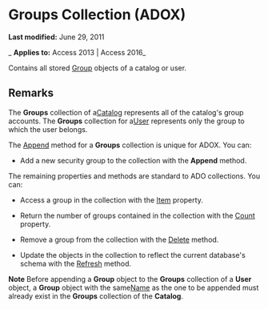
# Groups Collection (ADOX)

 **Last modified:** June 29, 2011

 _ **Applies to:** Access 2013 | Access 2016_



Contains all stored [Group](91cf1b87-c928-1d89-2731-138f6299cc60.md) objects of a catalog or user.

## Remarks

The  **Groups** collection of a[Catalog](d9e8d94b-9161-3eb6-abaf-00d1244d1f2d.md) represents all of the catalog's group accounts. The **Groups** collection for a[User](e88b9a8a-e70f-c7ca-cb8c-bd274ff24948.md) represents only the group to which the user belongs.

The [Append](c3245a24-55b8-3f3f-1c4a-43a119d84dc8.md) method for a **Groups** collection is unique for ADOX. You can:


- Add a new security group to the collection with the  **Append** method.
    
The remaining properties and methods are standard to ADO collections. You can:


- Access a group in the collection with the [Item](793c305f-0e5b-a529-e21f-b7ab0843ed49.md) property.
    
- Return the number of groups contained in the collection with the [Count](b59f9581-ffd1-471d-44fa-3c1bb812e140.md) property.
    
- Remove a group from the collection with the [Delete](bcf9b8dd-cc7a-c1f9-fd93-58694766c4d9.md) method.
    
- Update the objects in the collection to reflect the current database's schema with the [Refresh](f1c8829f-9c7d-12b6-7470-727ff38d663e.md) method.
    

 **Note**  Before appending a  **Group** object to the **Groups** collection of a **User** object, a **Group** object with the same[Name](c92a3b2b-6e3f-1ed9-c7be-bf348a0737af.md) as the one to be appended must already exist in the **Groups** collection of the **Catalog**.

